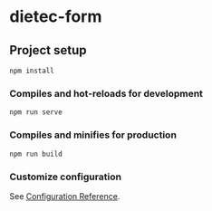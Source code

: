 # dietec-form

## Project setup
```
npm install
```

### Compiles and hot-reloads for development
```
npm run serve
```

### Compiles and minifies for production
```
npm run build
```

### Customize configuration
See [Configuration Reference](https://cli.vuejs.org/config/).
